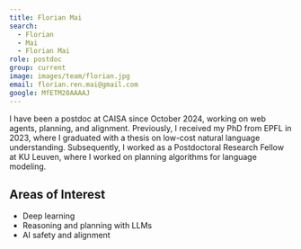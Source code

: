 ```yaml
---
title: Florian Mai
search:
  - Florian
  - Mai
  - Florian Mai
role: postdoc
group: current
image: images/team/florian.jpg
email: florian.ren.mai@gmail.com
google: MfETM20AAAAJ
---
```


I have been a postdoc at CAISA since October 2024, working on web agents, planning, and alignment. Previously, I received my PhD from EPFL in 2023, where I graduated with a thesis on low-cost natural language understanding. Subsequently, I worked as a Postdoctoral Research Fellow at KU Leuven, where I worked on planning algorithms for language modeling.

## Areas of Interest
  - Deep learning
  - Reasoning and planning with LLMs
  - AI safety and alignment

